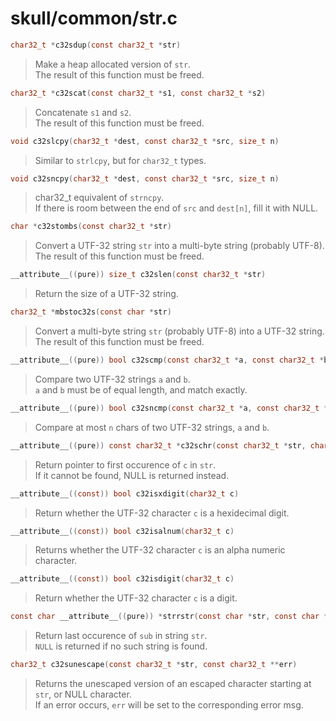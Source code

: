 # skull/common/str.c

```c
char32_t *c32sdup(const char32_t *str)
```

> Make a heap allocated version of `str`.
> \
> The result of this function must be freed.

```c
char32_t *c32scat(const char32_t *s1, const char32_t *s2)
```

> Concatenate `s1` and `s2`.
> \
> The result of this function must be freed.

```c
void c32slcpy(char32_t *dest, const char32_t *src, size_t n)
```

> Similar to `strlcpy`, but for `char32_t` types.

```c
void c32sncpy(char32_t *dest, const char32_t *src, size_t n)
```

> char32_t equivalent of `strncpy`.
> \
> If there is room between the end of `src` and `dest[n]`, fill it with NULL.

```c
char *c32stombs(const char32_t *str)
```

> Convert a UTF-32 string `str` into a multi-byte string (probably UTF-8).
> \
> The result of this function must be freed.

```c
__attribute__((pure)) size_t c32slen(const char32_t *str)
```

> Return the size of a UTF-32 string.

```c
char32_t *mbstoc32s(const char *str)
```

> Convert a multi-byte string `str` (probably UTF-8) into a UTF-32 string.
> \
> The result of this function must be freed.

```c
__attribute__((pure)) bool c32scmp(const char32_t *a, const char32_t *b)
```

> Compare two UTF-32 strings `a` and `b`.
> \
> `a` and `b` must be of equal length, and match exactly.

```c
__attribute__((pure)) bool c32sncmp(const char32_t *a, const char32_t *b, size_t n)
```

> Compare at most `n` chars of two UTF-32 strings, `a` and `b`.

```c
__attribute__((pure)) const char32_t *c32schr(const char32_t *str, char32_t c)
```

> Return pointer to first occurence of `c` in `str`.
> \
> If it cannot be found, NULL is returned instead.

```c
__attribute__((const)) bool c32isxdigit(char32_t c)
```

> Return whether the UTF-32 character `c` is a hexidecimal digit.

```c
__attribute__((const)) bool c32isalnum(char32_t c)
```

> Returns whether the UTF-32 character `c` is an alpha numeric character.

```c
__attribute__((const)) bool c32isdigit(char32_t c)
```

> Return whether the UTF-32 character `c` is a digit.

```c
const char __attribute__((pure)) *strrstr(const char *str, const char *sub)
```

> Return last occurence of `sub` in string `str`.
> \
> `NULL` is returned if no such string is found.

```c
char32_t c32sunescape(const char32_t *str, const char32_t **err)
```

> Returns the unescaped version of an escaped character starting at `str`, or NULL character.
> \
> If an error occurs, `err` will be set to the corresponding error msg.

